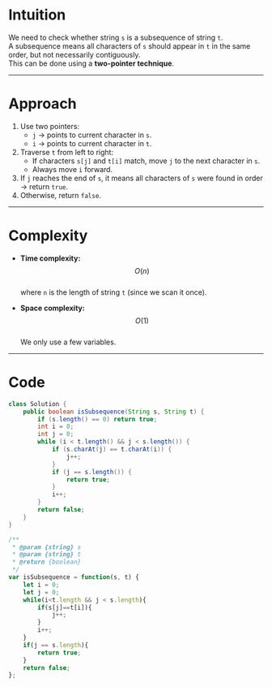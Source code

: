 # Intuition

We need to check whether string `s` is a subsequence of string `t`.  
A subsequence means all characters of `s` should appear in `t` in the same order, but not necessarily contiguously.  
This can be done using a **two-pointer technique**.

---

# Approach

1. Use two pointers:
   - `j` → points to current character in `s`.
   - `i` → points to current character in `t`.
2. Traverse `t` from left to right:
   - If characters `s[j]` and `t[i]` match, move `j` to the next character in `s`.
   - Always move `i` forward.
3. If `j` reaches the end of `s`, it means all characters of `s` were found in order → return `true`.
4. Otherwise, return `false`.

---

# Complexity

- **Time complexity:** $$O(n)$$  
  where `n` is the length of string `t` (since we scan it once).

- **Space complexity:** $$O(1)$$  
  We only use a few variables.

---

# Code

```java []
class Solution {
    public boolean isSubsequence(String s, String t) {
        if (s.length() == 0) return true;
        int i = 0;
        int j = 0;
        while (i < t.length() && j < s.length()) {
            if (s.charAt(j) == t.charAt(i)) {
                j++;
            }
            if (j == s.length()) {
                return true;
            }
            i++;
        }
        return false;
    }
}
```

```Javascript []
/**
 * @param {string} s
 * @param {string} t
 * @return {boolean}
 */
var isSubsequence = function(s, t) {
    let i = 0;
    let j = 0;
    while(i<t.length && j < s.length){
        if(s[j]==t[i]){
            j++;
        }
        i++;
    }
    if(j == s.length){
        return true;
    }
    return false;
};
```
